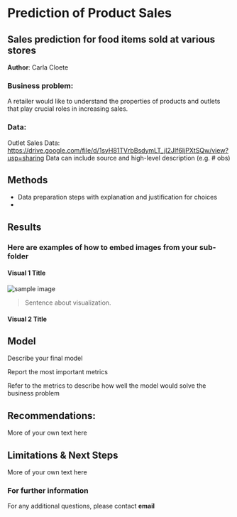 # Prediction of Product Sales
## Sales prediction for food items sold at various stores

**Author**: Carla Cloete

### Business problem:

A retailer would like to understand the properties of products and outlets that play crucial roles in increasing sales.


### Data:

Outlet Sales Data: https://drive.google.com/file/d/1syH81TVrbBsdymLT_jl2JIf6IjPXtSQw/view?usp=sharing
Data can include source and high-level description (e.g. # obs)


## Methods
- Data preparation steps with explanation and justification for choices
- 

## Results

### Here are examples of how to embed images from your sub-folder


#### Visual 1 Title
![sample image](project1_sample_image.png)

> Sentence about visualization.

#### Visual 2 Title

## Model

Describe your final model

Report the most important metrics

Refer to the metrics to describe how well the model would solve the business problem

## Recommendations:

More of your own text here


## Limitations & Next Steps

More of your own text here


### For further information


For any additional questions, please contact **email**
